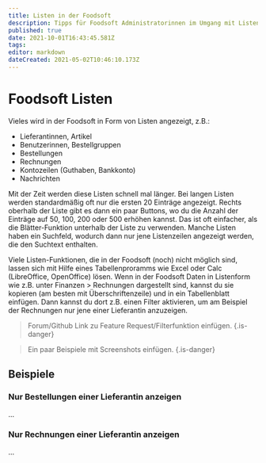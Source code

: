 ```yaml
---
title: Listen in der Foodsoft
description: Tipps für Foodsoft Administratorinnen im Umgang mit Listen
published: true
date: 2021-10-01T16:43:45.581Z
tags: 
editor: markdown
dateCreated: 2021-05-02T10:46:10.173Z
---
```


# Foodsoft Listen

Vieles wird in der Foodsoft in Form von Listen angezeigt, z.B.:
- Lieferantinnen, Artikel
- Benutzerinnen, Bestellgruppen
- Bestellungen
- Rechnungen
- Kontozeilen (Guthaben, Bankkonto)
- Nachrichten

Mit der Zeit werden diese Listen schnell mal länger. Bei langen Listen werden standardmäßig oft nur die ersten 20 Einträge
angezeigt. Rechts oberhalb der Liste gibt es dann ein paar Buttons, wo
du die Anzahl der Einträge auf 50, 100, 200 oder 500 erhöhen kannst. Das
ist oft einfacher, als die Blätter-Funktion unterhalb der Liste zu
verwenden. Manche Listen haben ein Suchfeld, wodurch dann nur jene
Listenzeilen angezeigt werden, die den Suchtext enthalten.

Viele Listen-Funktionen, die in der Foodsoft (noch) nicht möglich sind,
lassen sich mit Hilfe eines Tabellenproramms wie Excel oder Calc
(LibreOffice, OpenOffice) lösen. Wenn in der Foodsoft Daten in
Listenform wie z.B. unter Finanzen \> Rechnungen dargestellt sind,
kannst du sie kopieren (am besten mit Überschriftenzeile) und in ein
Tabellenblatt einfügen. Dann kannst du dort z.B. einen Filter
aktivieren, um am Beispiel der Rechnungen nur jene einer Lieferantin
anzuzeigen.

> Forum/Github Link zu Feature Request/Filterfunktion einfügen.
{.is-danger}

> Ein paar Beispiele mit Screenshots einfügen.
{.is-danger}

## Beispiele
### Nur Bestellungen einer Lieferantin anzeigen
...
### Nur Rechnungen einer Lieferantin anzeigen
...
